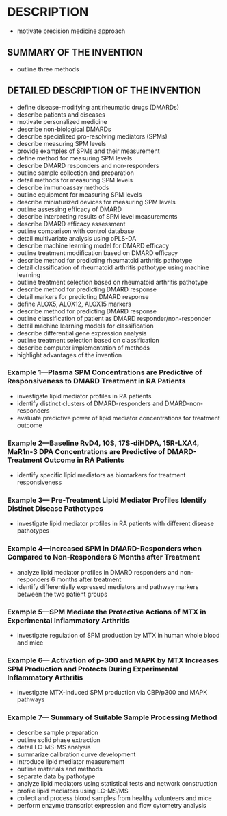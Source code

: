 # DESCRIPTION

- motivate precision medicine approach

## SUMMARY OF THE INVENTION

- outline three methods

## DETAILED DESCRIPTION OF THE INVENTION

- define disease-modifying antirheumatic drugs (DMARDs)
- describe patients and diseases
- motivate personalized medicine
- describe non-biological DMARDs
- describe specialized pro-resolving mediators (SPMs)
- describe measuring SPM levels
- provide examples of SPMs and their measurement
- define method for measuring SPM levels
- describe DMARD responders and non-responders
- outline sample collection and preparation
- detail methods for measuring SPM levels
- describe immunoassay methods
- outline equipment for measuring SPM levels
- describe miniaturized devices for measuring SPM levels
- outline assessing efficacy of DMARD
- describe interpreting results of SPM level measurements
- describe DMARD efficacy assessment
- outline comparison with control database
- detail multivariate analysis using oPLS-DA
- describe machine learning model for DMARD efficacy
- outline treatment modification based on DMARD efficacy
- describe method for predicting rheumatoid arthritis pathotype
- detail classification of rheumatoid arthritis pathotype using machine learning
- outline treatment selection based on rheumatoid arthritis pathotype
- describe method for predicting DMARD response
- detail markers for predicting DMARD response
- define ALOX5, ALOX12, ALOX15 markers
- describe method for predicting DMARD response
- outline classification of patient as DMARD responder/non-responder
- detail machine learning models for classification
- describe differential gene expression analysis
- outline treatment selection based on classification
- describe computer implementation of methods
- highlight advantages of the invention

### Example 1—Plasma SPM Concentrations are Predictive of Responsiveness to DMARD Treatment in RA Patients

- investigate lipid mediator profiles in RA patients
- identify distinct clusters of DMARD-responders and DMARD-non-responders
- evaluate predictive power of lipid mediator concentrations for treatment outcome

### Example 2—Baseline RvD4, 10S, 17S-diHDPA, 15R-LXA4, MaR1n-3 DPA Concentrations are Predictive of DMARD-Treatment Outcome in RA Patients

- identify specific lipid mediators as biomarkers for treatment responsiveness

### Example 3— Pre-Treatment Lipid Mediator Profiles Identify Distinct Disease Pathotypes

- investigate lipid mediator profiles in RA patients with different disease pathotypes

### Example 4—Increased SPM in DMARD-Responders when Compared to Non-Responders 6 Months after Treatment

- analyze lipid mediator profiles in DMARD responders and non-responders 6 months after treatment
- identify differentially expressed mediators and pathway markers between the two patient groups

### Example 5—SPM Mediate the Protective Actions of MTX in Experimental Inflammatory Arthritis

- investigate regulation of SPM production by MTX in human whole blood and mice

### Example 6— Activation of p-300 and MAPK by MTX Increases SPM Production and Protects During Experimental Inflammatory Arthritis

- investigate MTX-induced SPM production via CBP/p300 and MAPK pathways

### Example 7— Summary of Suitable Sample Processing Method

- describe sample preparation
- outline solid phase extraction
- detail LC-MS-MS analysis
- summarize calibration curve development
- introduce lipid mediator measurement
- outline materials and methods
- separate data by pathotype
- analyze lipid mediators using statistical tests and network construction
- profile lipid mediators using LC-MS/MS
- collect and process blood samples from healthy volunteers and mice
- perform enzyme transcript expression and flow cytometry analysis

